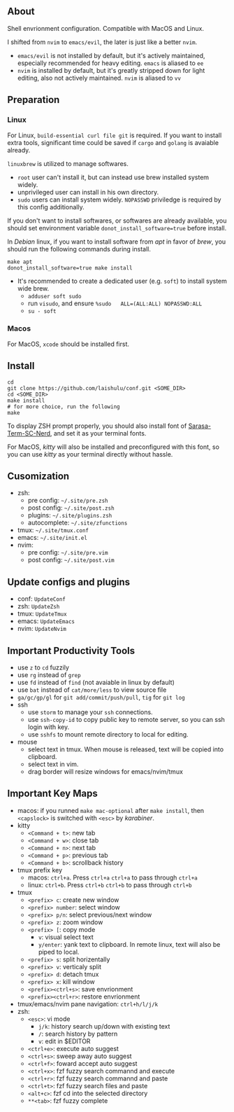 ## About

Shell envrionment configuration. Compatible with MacOS and Linux.

I shifted from `nvim` to `emacs/evil`, the later is just like a better `nvim`.

- `emacs/evil` is not installed by default, but it's actively maintained,
  especially recommended for heavy editing. `emacs` is aliased to `ee`
- `nvim` is installed by default, but it's greatly stripped down for light
  editing, also not actively maintained. `nvim` is aliased to `vv`

## Preparation

### Linux

For Linux, `build-essential curl file git` is required.
If you want to install extra tools,
significant time could be saved if `cargo` and `golang` is avaiable already.

`linuxbrew` is utilized to manage softwares.

- `root` user can't install it, but can instead use brew installed system widely.
- unprivileged user can install in his own directory.
- `sudo` users can install system widely. `NOPASSWD` priviledge is required by
  this config additionally.

If you don't want to install softwares, or softwares are already available, you
should set environment variable `donot_install_software=true` before install.

In _Debian_ linux, if you want to install software from _apt_ in favor of
_brew_, you should run the following commands during install.

```
make apt
donot_install_software=true make install
```

- It's recommended to create a dedicated user (e.g. `soft`) to install system
  wide brew.
  - `adduser soft sudo`
  - run `visudo`, and ensure `%sudo   ALL=(ALL:ALL) NOPASSWD:ALL`
  - `su - soft`

### Macos

For MacOS, `xcode` should be installed first.

## Install

```
cd
git clone https://github.com/laishulu/conf.git <SOME_DIR>
cd <SOME_DIR>
make install
# for more choice, run the following
make
```

To display ZSH prompt properly, you should also install font of
[Sarasa-Term-SC-Nerd](https://github.com/laishulu/Sarasa-Term-SC-Nerd),
and set it as your terminal fonts.

For MacOS, _kitty_ will also be installed and preconfigured with this font, so
you can use _kitty_ as your terminal directly without hassle.

## Cusomization

- zsh:
  - pre config: `~/.site/pre.zsh`
  - post config: `~/.site/post.zsh`
  - plugins: `~/.site/plugins.zsh`
  - autocomplete: `~/.site/zfunctions`
- tmux: `~/.site/tmux.conf`
- emacs: `~/.site/init.el`
- nvim:
  - pre config: `~/.site/pre.vim`
  - post config: `~/.site/post.vim`

## Update configs and plugins

- conf: `UpdateConf`
- zsh: `UpdateZsh`
- tmux: `UpdateTmux`
- emacs: `UpdateEmacs`
- nvim: `UpdateNvim`

## Important Productivity Tools

- use `z` to `cd` fuzzily
- use `rg` instead of `grep`
- use `fd` instead of `find` (not avaiable in linux by default)
- use `bat` instead of `cat/more/less` to view source file
- `ga/gc/gp/gl` for `git add/commit/push/pull`, `tig` for `git log`
- ssh
  - use `storm` to manage your `ssh` connections.
  - use `ssh-copy-id` to copy public key to remote server, so you can ssh login
    with key.
  - use `sshfs` to mount remote directory to local for editing.
- mouse
  - select text in tmux. When mouse is released, text will be copied into
    clipboard.
  - select text in vim.
  - drag border will resize windows for emacs/nvim/tmux

## Important Key Maps

- macos: if you runned `make mac-optional` after `make install`, then
  `<capslock>` is switched with `<esc>` by _karabiner_.
- kitty
  - `<Command + t>`: new tab
  - `<Command + w>`: close tab
  - `<Command + n>`: next tab
  - `<Command + p>`: previous tab
  - `<Command + b>`: scrollback history
- tmux prefix key
  - macos: `ctrl+a`. Press `ctrl+a` `ctrl+a` to pass through `ctrl+a`
  - linux: `ctrl+b`. Press `ctrl+b` `ctrl+b` to pass through `ctrl+b`
- tmux
  - `<prefix> c`: create new window
  - `<prefix> number`: select window
  - `<prefix> p/n`: select previous/next window
  - `<prefix> z`: zoom window
  - `<prefix> [`: copy mode
    - `v`: visual select text
    - `y/enter`: yank text to clipboard. In remote linux, text will also be
      piped to local.
  - `<prefix> s`: split horizentally
  - `<prefix> v`: verticaly split
  - `<prefix> d`: detach tmux
  - `<prefix> x`: kill window
  - `<prefix><ctrl+s>`: save envrionment
  - `<prefix><ctrl+r>`: restore envrionment
- tmux/emacs/nvim pane navigation: `ctrl+h/l/j/k`
- zsh:
  - `<esc>`: vi mode
    - `j/k`: history search up/down with existing text
    - `/`: search history by pattern
    - `v`: edit in $EDITOR
  - `<ctrl+e>`: execute auto suggest
  - `<ctrl+s>`: sweep away auto suggest
  - `<ctrl+f>`: foward accept auto suggest
  - `<ctrl+x>`: fzf fuzzy search commannd and execute
  - `<ctrl+r>`: fzf fuzzy search commannd and paste
  - `<ctrl+t>`: fzf fuzzy search files and paste
  - `<alt+c>`: fzf cd into the selected directory
  - `**<tab>`: fzf fuzzy complete
